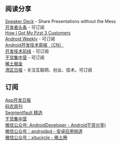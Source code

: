 ## 阅读分享   

[Speaker Deck](https://speakerdeck.com/) - Share Presentations without the Mess    
[开发者头条](http://toutiao.io/) - 可订阅   
[How I Got My First 3 Customers](http://www.howigotmyfirst3customers.com/)   
[Android Weekly](http://androidweekly.net/)   - 可订阅   
[Android开发技术周报 （CN）](http://www.androidweekly.cn/)    
[开发技术前线](http://tinyletter.com/devtechfrontier) - 可订阅   
[干货集中营](http://gank.io/) - 可订阅   
[稀土掘金](http://gold.xitu.io/)    
[湾区日报](http://instagram-engineering.tumblr.com/) - 关注互联网、创业、技术。可订阅    


## 订阅     

[App开发日报](http://memect.com/)   
[码农周刊](http://weekly.manong.io/)   
[Segmentfault 精选](http://segmentfault.com/user/settings?tab=notify)   
[干货集中营](http://gank.io/)   
[微信公众号: AndroidDeveloper - Android干货分享)](AndroidDeveloper)   
[微信公众号：androidpd - 安卓应用频道](androidpd)   
[微信公众号：xitucircle - 稀土圈](微信公众号：xitucircle)  

